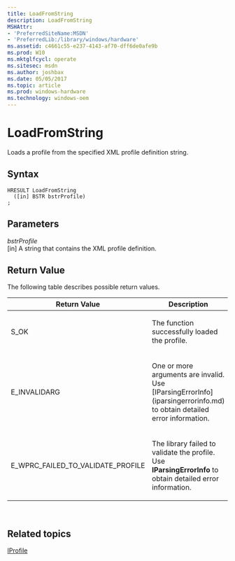 ```yaml
---
title: LoadFromString
description: LoadFromString
MSHAttr:
- 'PreferredSiteName:MSDN'
- 'PreferredLib:/library/windows/hardware'
ms.assetid: c4661c55-e237-4143-af70-dff6de0afe9b
ms.prod: W10
ms.mktglfcycl: operate
ms.sitesec: msdn
ms.author: joshbax
ms.date: 05/05/2017
ms.topic: article
ms.prod: windows-hardware
ms.technology: windows-oem
---
```


# LoadFromString


Loads a profile from the specified XML profile definition string.

## Syntax


``` syntax
HRESULT LoadFromString
  ([in] BSTR bstrProfile)
;
```

## Parameters


<a href="" id="bstrprofile"></a>*bstrProfile*  
\[in\] A string that contains the XML profile definition.

## Return Value


The following table describes possible return values.

<table>
<colgroup>
<col width="50%" />
<col width="50%" />
</colgroup>
<thead>
<tr class="header">
<th>Return Value</th>
<th>Description</th>
</tr>
</thead>
<tbody>
<tr class="odd">
<td><p>S_OK</p></td>
<td><p>The function successfully loaded the profile.</p></td>
</tr>
<tr class="even">
<td><p>E_INVALIDARG</p></td>
<td><p>One or more arguments are invalid. Use [IParsingErrorInfo](iparsingerrorinfo.md) to obtain detailed error information.</p></td>
</tr>
<tr class="odd">
<td><p>E_WPRC_FAILED_TO_VALIDATE_PROFILE</p></td>
<td><p>The library failed to validate the profile. Use <strong>IParsingErrorInfo</strong> to obtain detailed error information.</p></td>
</tr>
</tbody>
</table>

 

## Related topics


[IProfile](iprofile.md)

 

 







